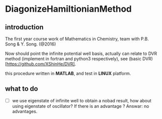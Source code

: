 # DiagonizeHamiltionianMethod    
## introduction  
The first year course work of Mathematics in Chemistry, team with P.B. Song & Y. Song.  (@2016)
  
Now should point the infinite potential well basis, actually can relate to DVR method (implement in fortran and python3 respectively), see (basic DVR)[https://github.com/XShinHe/DVR]. 
  
this procedure written in **MATLAB**, and test in **LINUX** platform.   

## what to do  
- [  ] we use eigenstate of infinite well to obtain a nobad result, how about using eigenstate of oscillator? If there is an 
advantage ? Answar: no advantages.
